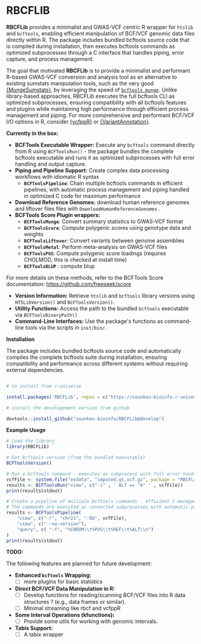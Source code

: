 # RBCFLIB

**RBCFLib** provides a minimalist and GWAS-VCF centric R wrapper for `htslib` and `bcftools`, enabling efficient manipulation of BCF/VCF genomic data files directly within R. The package includes bundled bcftools source code that is compiled during installation, then executes bcftools commands as optimized subprocesses through a C interface that handles piping, error capture, and process management.

The goal that motivated **RBCFLib** is to provide a minimalist and performant R-based GWAS-VCF conversion and analysis tool as an alternative to existing sumstats manipulation tools, such as the very good [{MungeSumstats}](https://github.com/Al-Murphy/MungeSumstats), by leveraging the speed of [`bcftools munge`](https://github.com/freeseek/score). Unlike library-based approaches, RBCFLib executes the full bcftools CLI as optimized subprocesses, ensuring compatibility with all bcftools features and plugins while maintaining high performance through efficient process management and piping. For more comprehensive and performant BCF/VCF I/O options in R, consider [{vcfppR}](https://github.com/Zilong-Li/vcfppR) or [{VariantAnnotation}](https://github.com/Bioconductor/VariantAnnotation).

**Currently in the box:**

-   **BCFTools Executable Wrapper:** Execute any `bcftools` command directly from R using `BCFToolsRun()` - the package bundles the complete bcftools executable and runs it as optimized subprocesses with full error handling and output capture.
-   **Piping and Pipeline Support:** Create complex data processing workflows with idiomatic R syntax
    -   **`BCFToolsPipeline`**: Chain multiple bcftools commands in efficient pipelines, with automatic process management and piping handled in optimized C code for maximum performance
-   **Download Reference Genomes:** download human reference genomes and liftover files files with `DownloadHumanReferenceGenomes` .
-   **BCFTools Score Plugin wrappers:**
    -   **`BCFToolsMunge`**: Convert summary statistics to GWAS-VCF format
    -   **`BCFToolsScore`**: Compute polygenic scores using genotype data and weights
    -   **`BCFToolsLiftover`**: Convert variants between genome assemblies
    -   **`BCFToolsMetal`**: Perform meta-analysis on GWAS-VCF files
    -   **`BCFToolsPGS`**: Compute polygenic score loadings (requires CHOLMOD, this is checked at install time)
    -   **`BCFToolsBLUP`** : compute blup

For more details on these methods, refer to the BCFTools Score documentation: https://github.com/freeseek/score

-   **Version Information:** Retrieve `htslib` and `bcftools` library versions using `HTSLibVersion()` and `BCFToolsVersion()`.
-   **Utility Functions:** Access the path to the bundled `bcftools` executable via `BCFToolsBinaryPath()`
-   **Command-Line Interfaces:** Use the package's functions as command-line tools via the scripts in `inst/bin/`.

**Installation**

The package includes bundled bcftools source code and automatically compiles the complete bcftools suite during installation, ensuring compatibility and performance across different systems without requiring external dependencies.

``` r

# to install from r-universe

install.packages('RBCFLib', repos = c('https://sounkou-bioinfo.r-universe.dev'))

# install the developement version from github

devtools::install_github("sounkou-bioinfo/RBCFLib@develop")
```

**Example Usage**

``` r
# Load the library
library(RBCFLib)

# Get bcftools version (from the bundled executable)
BCFToolsVersion()

# Run a bcftools command - executes as subprocess with full error handling
vcfFile <- system.file("exdata", "imputed.gt.vcf.gz", package = "RBCFLib")
results <- BCFToolsRun("view", c("-i" , ' ALT == "A" ' , vcfFile))
print(results$stdout)

# Create a pipeline of multiple bcftools commands - efficient C-managed piping
# The commands are executed as connected subprocesses with automatic pipe management
results <- BCFToolsPipeline(
    "view", c("-r", "chr21", "-Ob", vcfFile),
    "view", c("--no-version"),
    "query", c( "-f", "%CHROM\\t%POS\\t%REF\\t%ALT\\n")
)
print(results$stdout)
```

**TODO:**

The following features are planned for future development:

-   **Enhanced `bcftools` Wrapping:**
    -   [ ] more plugins for basic statistics
-   **Direct BCF/VCF Data Manipulation in R:**
    -   [ ] Develop functions for reading/scanning BCF/VCF files into R data structures ? (e.g., data frames or similar).
    -   [ ] Minimal streaming like rbcf and vcfppR
-   **Some Interval Operations (kfunctions):**
    -   [ ] Provide some utils for working with genomic intervals.
-   **Tabix Support:**
    -   [ ] A tabix wrapper